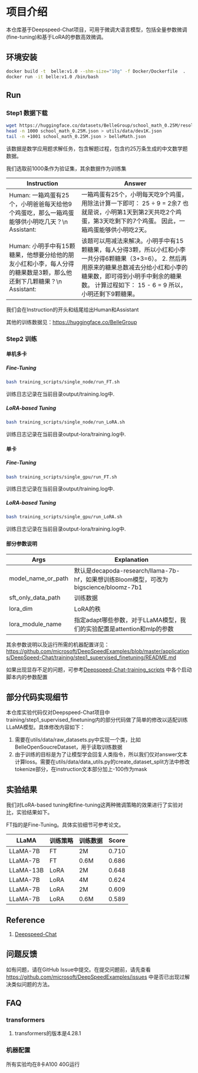 



# 项目介绍

本仓库基于Deepspeed-Chat项目，可用于微调大语言模型，包括全量参数微调(fine-tuning)和基于LoRA的参数高效微调。



## 环境安装

```bash
docker build -t  belle:v1.0 --shm-size="10g" -f Docker/Dockerfile  .
docker run -it belle:v1.0 /bin/bash
```



## Run

### Step1 数据下载

```bash
wget https://huggingface.co/datasets/BelleGroup/school_math_0.25M/resolve/main/school_math_0.25M.json
head -n 1000 school_math_0.25M.json > utils/data/dev1K.json
tail -n +1001 school_math_0.25M.json > belleMath.json
```

该数据是数学应用题求解任务，包含解题过程，包含约25万条生成的中文数学题数据。

我们选取前1000条作为验证集，其余数据作为训练集

| Instruction                                                  | Answer                                                       |
| ------------------------------------------------------------ | ------------------------------------------------------------ |
| Human: 一箱鸡蛋有25个，小明爸爸每天给他9个鸡蛋吃，那么一箱鸡蛋能够供小明吃几天？\n Assistant: | 一箱鸡蛋有25个，小明每天吃9个鸡蛋，用除法计算一下即可： 25 ÷ 9 = 2余7 也就是说，小明第1天到第2天共吃2个鸡蛋，第3天吃剩下的7个鸡蛋。 因此，一箱鸡蛋能够供小明吃2天。 |
| Human: 小明手中有15颗糖果，他想要分给他的朋友小红和小李，每人分得的糖果数是3颗，那么他还剩下几颗糖果？\n Assistant: | 该题可以用减法来解决。小明手中有15颗糖果，每人分得3颗，所以小红和小李一共分得6颗糖果（3+3=6）。 2. 然后再用原来的糖果总数减去分给小红和小李的糖果数，即可得到小明手中剩余的糖果数。 计算过程如下： 15 - 6 = 9 所以，小明还剩下9颗糖果。 |

我们会在Instruction的开头和结尾给出Human和Assistant

其他的训练数据见：https://huggingface.co/BelleGroup

### Step2 训练



#### 单机多卡

##### Fine-Tuning

```bash
bash training_scripts/single_node/run_FT.sh
```

训练日志记录在当前目录output/training.log中.

##### LoRA-based Tuning

```bash
bash training_scripts/single_node/run_LoRA.sh
```

训练日志记录在当前目录output-lora/training.log中.

#### 单卡

##### Fine-Tuning

```bash
bash training_scripts/single_gpu/run_FT.sh
```

训练日志记录在当前目录output/training.log中.

##### LoRA-based Tuning

```bash
bash training_scripts/single_gpu/run_LoRA.sh
```

训练日志记录在当前目录output-lora/training.log中.



#### 部分参数说明

| Args               | Explanation                                                  |
| ------------------ | ------------------------------------------------------------ |
| model_name_or_path | 默认是decapoda-research/llama-7b-hf，如果想训练Bloom模型，可改为bigscience/bloomz-7b1 |
| sft_only_data_path | 训练数据                                                     |
| lora_dim           | LoRA的秩                                                     |
| lora_module_name   | 指定adapt哪些参数，对于LLaMA模型，我们的实验配置是attention和mlp的参数 |

其余参数说明以及运行所需的机器配置详见：https://github.com/microsoft/DeepSpeedExamples/blob/master/applications/DeepSpeed-Chat/training/step1_supervised_finetuning/README.md

如果出现显存不足的问题，可参考[Deepspeed-Chat-training_scripts](https://github.com/microsoft/DeepSpeedExamples/tree/master/applications/DeepSpeed-Chat/training/step1_supervised_finetuning/training_scripts) 中各个启动脚本内的参数配置



## 部分代码实现细节

本仓库实验代码仅对Deepspeed-Chat项目中training/step1_supervised_finetuning内的部分代码做了简单的修改以适配训练LLaMA模型。具体修改内容如下：

1. 需要在utils/data/raw_datasets.py中实现一个类，比如BelleOpenSoucreDataset，用于读取训练数据
2. 由于训练的目标是为了让模型学会回复人类指令，所以我们仅对answer文本计算loss。需要在utils/data/data_utils.py的create_dataset_split方法中修改tokenize部分，在instruction文本部分加上-100作为mask





## 实验结果

我们对LoRA-based tuning和fine-tuning这两种微调策略的效果进行了实验对比，实验结果如下。

FT指的是Fine-Tuning。具体实验细节可参考论文。

| LLaMA     | 训练策略 | 训练数据 | Score |
| --------- | -------- | -------- | ----- |
| LLaMA-7B  | FT       | 2M       | 0.710 |
| LLaMA-7B  | FT       | 0.6M     | 0.686 |
| LLaMA-13B | LoRA     | 2M       | 0.648 |
| LLaMA-7B  | LoRA     | 4M       | 0.624 |
| LLaMA-7B  | LoRA     | 2M       | 0.609 |
| LLaMA-7B  | LoRA     | 0.6M     | 0.589 |



## Reference

1. [Deepspeed-Chat](https://github.com/microsoft/DeepSpeedExamples)





## 问题反馈

如有问题，请在GitHub Issue中提交。在提交问题前，请先查看 https://github.com/microsoft/DeepSpeedExamples/issues 中是否已出现过解决类似问题的方法。

## FAQ

### transformers

1. transformers的版本是4.28.1

### 机器配置

所有实验均在8卡A100 40G运行

